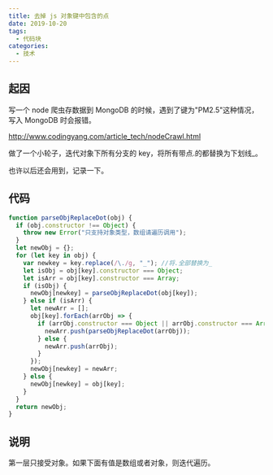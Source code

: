 ```yaml
---
title: 去掉 js 对象键中包含的点
date: 2019-10-20
tags:
  - 代码块
categories:
  - 技术
---
```


## 起因

写一个 node 爬虫存数据到 MongoDB 的时候，遇到了键为"PM2.5"这种情况，写入 MongoDB 时会报错。

http://www.codingyang.com/article_tech/nodeCrawl.html

做了一个小轮子，迭代对象下所有分支的 key，将所有带点.的都替换为下划线\_。

也许以后还会用到，记录一下。

## 代码

```js
function parseObjReplaceDot(obj) {
  if (obj.constructor !== Object) {
    throw new Error("只支持对象类型，数组请遍历调用");
  }
  let newObj = {};
  for (let key in obj) {
    var newkey = key.replace(/\./g, "_"); //将.全部替换为_
    let isObj = obj[key].constructor === Object;
    let isArr = obj[key].constructor === Array;
    if (isObj) {
      newObj[newkey] = parseObjReplaceDot(obj[key]);
    } else if (isArr) {
      let newArr = [];
      obj[key].forEach(arrObj => {
        if (arrObj.constructor === Object || arrObj.constructor === Array) {
          newArr.push(parseObjReplaceDot(arrObj));
        } else {
          newArr.push(arrObj);
        }
      });
      newObj[newkey] = newArr;
    } else {
      newObj[newkey] = obj[key];
    }
  }
  return newObj;
}
```

## 说明

第一层只接受对象。如果下面有值是数组或者对象，则迭代遍历。
